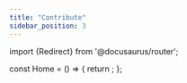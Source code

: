 ```yaml
---
title: "Contribute"
sidebar_position: 3
---
```


import {Redirect} from '@docusaurus/router';

const Home = () => {
  return <Redirect to="/dao/contribute" />;
};
